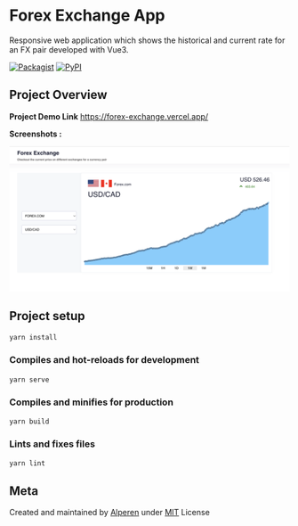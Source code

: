 # Forex Exchange App
Responsive web application which shows the historical and current rate for an FX pair developed with Vue3.


[![Packagist](https://img.shields.io/packagist/l/doctrine/orm.svg)]()
[![PyPI](https://img.shields.io/pypi/status/Django.svg)]()


## Project Overview

**Project Demo Link**
https://forex-exchange.vercel.app/

**Screenshots :**

![](./ss.png)


## Project setup
```
yarn install
```

### Compiles and hot-reloads for development
```
yarn serve
```

### Compiles and minifies for production
```
yarn build
```

### Lints and fixes files
```
yarn lint
```


## Meta

Created and maintained by [Alperen](https://github.com/iamalperen) under [MIT](LICENSE.md) License
